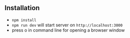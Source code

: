 Installation
-----------------
- `npm install`
- `npm run dev` will start server on `http://localhost:3000`
- press o in command line for opening a browser window

